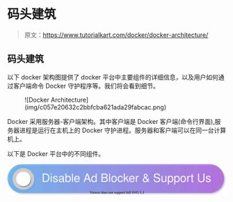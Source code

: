 # 码头建筑

> 原文：<https://www.tutorialkart.com/docker/docker-architecture/>

## 码头建筑

以下 docker 架构图提供了 docker 平台中主要组件的详细信息，以及用户如何通过客户端命令 Docker 守护程序等。我们将会看到细节。

<figure class="aligncenter">![Docker Architecture](img/c057e20632c2bbfcba621ada29fabcac.png)</figure>

Docker 采用服务器-客户端架构。其中客户端是 Docker 客户端(命令行界面),服务器进程是运行在主机上的 Docker 守护进程。服务器和客户端可以在同一台计算机上。

以下是 Docker 平台中的不同组件。

[![](img/925da31b32d6bc3827932f6c8afb11bb.png)](https://www.tutorialkart.com/)